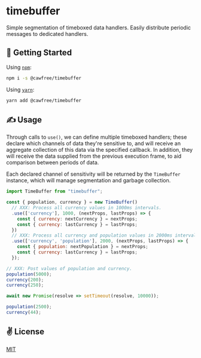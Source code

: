 # timebuffer
Simple segmentation of timeboxed data handlers. Easily distribute periodic messages to dedicated handlers.

## 🚀 Getting Started

Using [`npm`]():

```sh
npm i -s @cawfree/timebuffer
```

Using [`yarn`]():

```sh
yarn add @cawfree/timebuffer
```

## ✍️ Usage

Through calls to `use()`, we can define multiple timeboxed handlers; these declare which channels of data they're sensitive to, and will receive an aggregate collection of this data via the specified callback. In addition, they will receive the data supplied from the previous execution frame, to aid  comparison between periods of data.

Each declared channel of sensitivity will be returned by the `TimeBuffer` instance, which will manage segmentation and garbage collection.

```javascript
import TimeBuffer from "timebuffer";

const { population, currency } = new TimeBuffer()
  // XXX: Process all currency values in 1000ms intervals.
  .use(['currency'], 1000, (nextProps, lastProps) => {
    const { currency: nextCurrency } = nextProps;
    const { currency: lastCurrency } = lastProps;
  })
  // XXX: Process all currency and population values in 2000ms intervals.
  .use(['currency', 'population'], 2000, (nextProps, lastProps) => {
    const { population: nextPopulation } = nextProps;
    const { currency: lastCurrency } = lastProps;
  });

// XXX: Post values of population and currency.
population(5000);
currency(200);
currency(250);

await new Promise(resolve => setTimeout(resolve, 10000));

population(2500);
currency(44);
```

## ✌️ License
[MIT](https://opensource.org/licenses/MIT)
